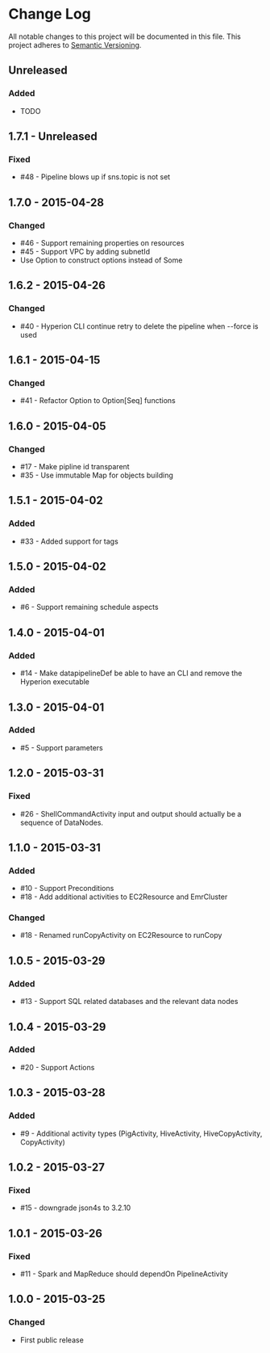 # Change Log
All notable changes to this project will be documented in this file.
This project adheres to [Semantic Versioning](http://semver.org/).

## Unreleased
### Added
- TODO

## 1.7.1 - Unreleased
### Fixed
- #48 - Pipeline blows up if sns.topic is not set

## 1.7.0 - 2015-04-28
### Changed
- #46 - Support remaining properties on resources
- #45 - Support VPC by adding subnetId
- Use Option to construct options instead of Some

## 1.6.2 - 2015-04-26
### Changed
- #40 - Hyperion CLI continue retry to delete the pipeline when --force is used

## 1.6.1 - 2015-04-15
### Changed
- #41 - Refactor Option to Option[Seq] functions

## 1.6.0 - 2015-04-05
### Changed
- #17 - Make pipline id transparent
- #35 - Use immutable Map for objects building

## 1.5.1 - 2015-04-02
### Added
- #33 - Added support for tags

## 1.5.0 - 2015-04-02
### Added
- #6 - Support remaining schedule aspects

## 1.4.0 - 2015-04-01
### Added
- #14 - Make datapipelineDef be able to have an CLI and remove the Hyperion executable

## 1.3.0 - 2015-04-01
### Added
- #5 - Support parameters

## 1.2.0 - 2015-03-31
### Fixed
- #26 - ShellCommandActivity input and output should actually be a sequence of DataNodes.

## 1.1.0 - 2015-03-31
### Added
- #10 - Support Preconditions
- #18 - Add additional activities to EC2Resource and EmrCluster

### Changed
- #18 - Renamed runCopyActivity on EC2Resource to runCopy

## 1.0.5 - 2015-03-29
### Added
- #13 - Support SQL related databases and the relevant data nodes

## 1.0.4 - 2015-03-29
### Added
- #20  - Support Actions

## 1.0.3 - 2015-03-28
### Added
- #9 - Additional activity types (PigActivity, HiveActivity, HiveCopyActivity, CopyActivity)

## 1.0.2 - 2015-03-27
### Fixed
- #15 - downgrade json4s to 3.2.10

## 1.0.1 - 2015-03-26
### Fixed
- #11 - Spark and MapReduce should dependOn PipelineActivity

## 1.0.0 - 2015-03-25
### Changed
- First public release

